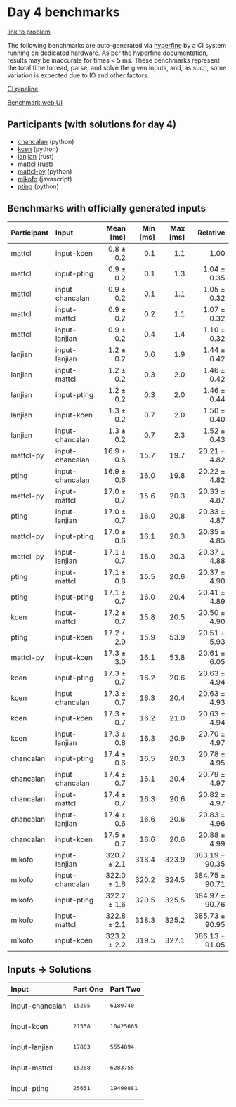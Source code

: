 # Day 4 benchmarks

[link to problem](https://adventofcode.com/2023/day/4)

The following benchmarks are auto-generated via
[hyperfine](https://github.com/sharkdp/hyperfine) by a CI system running on
dedicated hardware. As per the hyperfine documentation, results may be
inaccurate for times < 5 ms. These benchmarks represent the total time to read,
parse, and solve the given inputs, and, as such, some variation is expected due
to IO and other factors.

[CI pipeline](http://ci.papercode.net:8080/teams/main/pipelines/aoc2023)

[Benchmark web UI](https://aoc.ancalagon.black)


## Participants (with solutions for day 4)

- [chancalan](https://github.com/chancalan/aoc2023) (python)
- [kcen](https://github.com/kcen/aoc2023) (python)
- [lanjian](https://github.com/lanjian/aoc-2023) (rust)
- [mattcl](https://github.com/mattcl/aoc2023) (rust)
- [mattcl-py](https://github.com/mattcl/aoc2023-py) (python)
- [mikofo](https://github.com/mikofo/advent-of-code-2023) (javascript)
- [pting](https://github.com/pting/aoc2023) (python)


## Benchmarks with officially generated inputs

| Participant | Input | Mean [ms] | Min [ms] | Max [ms] | Relative |
|:---|:---|---:|---:|---:|---:|
| mattcl | input-kcen | 0.8 ± 0.2 | 0.1 | 1.1 | 1.00 |
| mattcl | input-pting | 0.9 ± 0.2 | 0.1 | 1.3 | 1.04 ± 0.35 |
| mattcl | input-chancalan | 0.9 ± 0.2 | 0.1 | 1.1 | 1.05 ± 0.32 |
| mattcl | input-mattcl | 0.9 ± 0.2 | 0.2 | 1.1 | 1.07 ± 0.32 |
| mattcl | input-lanjian | 0.9 ± 0.2 | 0.4 | 1.4 | 1.10 ± 0.32 |
| lanjian | input-lanjian | 1.2 ± 0.2 | 0.6 | 1.9 | 1.44 ± 0.42 |
| lanjian | input-mattcl | 1.2 ± 0.2 | 0.3 | 2.0 | 1.46 ± 0.42 |
| lanjian | input-pting | 1.2 ± 0.2 | 0.3 | 2.0 | 1.46 ± 0.44 |
| lanjian | input-kcen | 1.3 ± 0.2 | 0.7 | 2.0 | 1.50 ± 0.40 |
| lanjian | input-chancalan | 1.3 ± 0.2 | 0.7 | 2.3 | 1.52 ± 0.43 |
| mattcl-py | input-chancalan | 16.9 ± 0.6 | 15.7 | 19.7 | 20.21 ± 4.82 |
| pting | input-chancalan | 16.9 ± 0.6 | 16.0 | 19.8 | 20.22 ± 4.82 |
| mattcl-py | input-mattcl | 17.0 ± 0.7 | 15.6 | 20.3 | 20.33 ± 4.87 |
| pting | input-lanjian | 17.0 ± 0.7 | 16.0 | 20.8 | 20.33 ± 4.87 |
| mattcl-py | input-pting | 17.0 ± 0.6 | 16.1 | 20.3 | 20.35 ± 4.85 |
| mattcl-py | input-lanjian | 17.1 ± 0.7 | 16.0 | 20.3 | 20.37 ± 4.88 |
| pting | input-mattcl | 17.1 ± 0.8 | 15.5 | 20.6 | 20.37 ± 4.90 |
| pting | input-pting | 17.1 ± 0.7 | 16.0 | 20.4 | 20.41 ± 4.89 |
| kcen | input-mattcl | 17.2 ± 0.7 | 15.8 | 20.5 | 20.50 ± 4.90 |
| pting | input-kcen | 17.2 ± 2.9 | 15.9 | 53.9 | 20.51 ± 5.93 |
| mattcl-py | input-kcen | 17.3 ± 3.0 | 16.1 | 53.8 | 20.61 ± 6.05 |
| kcen | input-pting | 17.3 ± 0.7 | 16.2 | 20.6 | 20.63 ± 4.94 |
| kcen | input-chancalan | 17.3 ± 0.7 | 16.3 | 20.4 | 20.63 ± 4.93 |
| kcen | input-kcen | 17.3 ± 0.7 | 16.2 | 21.0 | 20.63 ± 4.94 |
| kcen | input-lanjian | 17.3 ± 0.8 | 16.3 | 20.9 | 20.70 ± 4.97 |
| chancalan | input-pting | 17.4 ± 0.6 | 16.5 | 20.3 | 20.78 ± 4.95 |
| chancalan | input-chancalan | 17.4 ± 0.7 | 16.1 | 20.4 | 20.79 ± 4.97 |
| chancalan | input-mattcl | 17.4 ± 0.7 | 16.3 | 20.6 | 20.82 ± 4.97 |
| chancalan | input-lanjian | 17.4 ± 0.6 | 16.6 | 20.6 | 20.83 ± 4.96 |
| chancalan | input-kcen | 17.5 ± 0.7 | 16.6 | 20.6 | 20.88 ± 4.99 |
| mikofo | input-lanjian | 320.7 ± 2.1 | 318.4 | 323.9 | 383.19 ± 90.35 |
| mikofo | input-chancalan | 322.0 ± 1.6 | 320.2 | 324.5 | 384.75 ± 90.71 |
| mikofo | input-pting | 322.2 ± 1.6 | 320.5 | 325.5 | 384.97 ± 90.76 |
| mikofo | input-mattcl | 322.8 ± 2.1 | 318.3 | 325.2 | 385.73 ± 90.95 |
| mikofo | input-kcen | 323.2 ± 2.2 | 319.5 | 327.1 | 386.13 ± 91.05 |


## Inputs -> Solutions

| Input | Part One | Part Two |
|:---|:---|:---|
|input-chancalan|<pre>15205</pre>|<pre>6189740</pre>|
|input-kcen|<pre>21558</pre>|<pre>10425665</pre>|
|input-lanjian|<pre>17803</pre>|<pre>5554894</pre>|
|input-mattcl|<pre>15268</pre>|<pre>6283755</pre>|
|input-pting|<pre>25651</pre>|<pre>19499881</pre>|